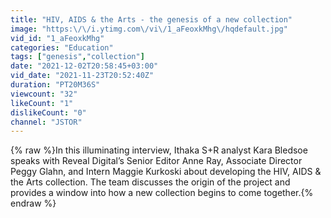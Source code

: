 ```yaml
---
title: "HIV, AIDS & the Arts - the genesis of a new collection"
image: "https:\/\/i.ytimg.com\/vi\/1_aFeoxkMhg\/hqdefault.jpg"
vid_id: "1_aFeoxkMhg"
categories: "Education"
tags: ["genesis","collection"]
date: "2021-12-02T20:58:45+03:00"
vid_date: "2021-11-23T20:52:40Z"
duration: "PT20M36S"
viewcount: "32"
likeCount: "1"
dislikeCount: "0"
channel: "JSTOR"
---
```

{% raw %}In this illuminating interview, Ithaka S+R analyst Kara Bledsoe speaks with Reveal Digital’s Senior Editor Anne Ray, Associate Director Peggy Glahn, and Intern Maggie Kurkoski about developing the HIV, AIDS &amp; the Arts collection. The team discusses the origin of the project and provides a window into how a new collection begins to come together.{% endraw %}
